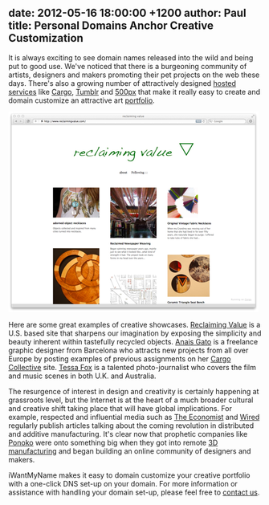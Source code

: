 date: 2012-05-16 18:00:00 +1200
author: Paul
title: Personal Domains Anchor Creative Customization
----

It is always exciting to see domain names released into the wild and being put to good use. We've noticed that there is a burgeoning community of artists, designers and makers promoting their pet projects on the web these days. There's also a growing number of attractively designed [hosted services](https://iwantmyname.com/services) like [Cargo](https://iwantmyname.com/services/portfolio-hosting/cargo-custom-domain), [Tumblr](https://iwantmyname.com/features/applications/custom-domain-apps/blogs/tumblr-tumblelog-easy-blog-with-own-url) and [500px](https://iwantmyname.com/blog/2012/02/photo-hosting-service-500px-increases-exposure.html) that make it really easy to create and domain customize an attractive art [portfolio](https://iwantmyname.com/services/portfolio-hosting/).

![reclaiming value-1.png](/media/2012-05-16-reclaiming_value-1.png)

Here are some great examples of creative showcases. [Reclaiming Value](http://www.reclaimingvalue.com/) is a U.S. based site that sharpens our imagination by exposing the simplicity and beauty inherent within tastefully recycled objects. [Anais Gato](http://www.anaisgato.com/) is a freelance graphic designer from Barcelona who attracts new projects from all over Europe by posting examples of previous assignments on her [Cargo Collective](http://cargocollective.com/) site. [Tessa Fox](http://tessafox.com/) is a talented photo-journalist who covers the film and music scenes in both U.K. and Australia. 

The resurgence of interest in design and creativity is certainly happening at grassroots level, but the Internet is at the heart of a much broader cultural and creative shift taking place that will have global implications. For example, respected and influential media such as [The Economist](http://www.economist.com/node/21553017) and [Wired](http://www.wired.com/wiredenterprise/2011/11/3d-printing-autodesk/) regularly publish articles talking about the coming revolution in distributed and additive manufacturing. It's clear now that prophetic companies like [Ponoko](http://www.ponoko.com/) were onto something big when they got into remote [3D manufacturing](http://www.gizmag.com/olaf-diegel-3d-printed-guitars/21787/) and began building an online community of designers and makers.

iWantMyName makes it easy to domain customize your creative portfolio with a one-click DNS set-up on your domain. For more information or assistance with handling your domain set-up, please feel free to [contact us](https://iwantmyname.com/support).
